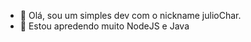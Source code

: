 - 👋 Olá, sou um simples dev com o nickname julioChar.
- 🌱 Estou apredendo muito NodeJS e Java



<!---
juliochar/juliochar is a ✨ special ✨ repository because its `README.md` (this file) appears on your GitHub profile.
You can click the Preview link to take a look at your changes.
--->
